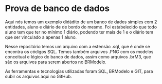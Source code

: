 # Prova de banco de dados

Aqui nós temos um exemplo didádito de um banco de dados simples com 2 entidades, aluno e diário de de bordo do mesmo.
Foi estabelecido que todo aluno tem que ter no mínimo 1 diário, podendo ter mais de 1 e o diário tem que ser vinculado a apenas 1 aluno.

Nesse repositório temos um arquivo com a estensão .sql, que é onde se encontra os códigos SQL. Temos também arquivos .PNG com os modelos conceitual e lógico do banco de dados, assim como arquivos .brM3, que são os arquivos para serem abertos no BRModelo.

As ferramentas e tecnologias utilizadas foram SQL, BRModelo e GIT, para subir os arquivos aqui no GitHub.
